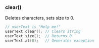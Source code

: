 

### clear()

Deletes characters, sets size to 0.

```cpp
// userText is "Help me!"
userText.clear(); // Clears string 
userText.size();  // Returns 0 
userText.at(0);   // Generates exception
```
